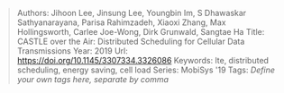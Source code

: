 > Authors: Jihoon Lee, Jinsung Lee, Youngbin Im, S Dhawaskar Sathyanarayana, Parisa Rahimzadeh, Xiaoxi Zhang, Max Hollingsworth, Carlee Joe-Wong, Dirk Grunwald, Sangtae Ha
> Title: CASTLE over the Air: Distributed Scheduling for Cellular Data Transmissions
> Year: 2019
> Url: https://doi.org/10.1145/3307334.3326086
> Keywords: lte, distributed scheduling, energy saving, cell load
> Series: MobiSys '19
> Tags: *Define your own tags here, separate by comma*